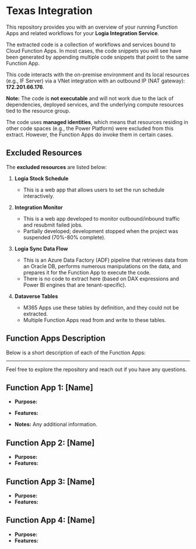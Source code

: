 # Texas Integration

This repository provides you with an overview of your running Function Apps and related workflows for your **Logia Integration Service**.

The extracted code is a collection of workflows and services bound to Cloud Function Apps. In most cases, the code snippets you will see have been generated by appending multiple code snippets that point to the same Function App.

This code interacts with the on-premise environment and its local resources (e.g., IF Server) via a VNet integration with an outbound IP (NAT gateway): **172.201.66.176**.

**Note:** The code is **not executable** and will not work due to the lack of dependencies, deployed services, and the underlying compute resources tied to the resource group.

The code uses **managed identities**, which means that resources residing in other code spaces (e.g., the Power Platform) were excluded from this extract. However, the Function Apps do invoke them in certain cases.

## Excluded Resources

The **excluded resources** are listed below:

1. **Logia Stock Schedule**
   - This is a web app that allows users to set the run schedule interactively.

2. **Integration Monitor**
   - This is a web app developed to monitor outbound/inbound traffic and resubmit failed jobs.
   - Partially developed; development stopped when the project was suspended (70%-80% complete).

3. **Logia Sync Data Flow**
   - This is an Azure Data Factory (ADF) pipeline that retrieves data from an Oracle DB, performs numerous manipulations on the data, and prepares it for the Function App to execute the code.
   - There is no code to extract here (based on DAX expressions and Power BI engines that are tenant-specific).

4. **Dataverse Tables**
   - M365 Apps use these tables by definition, and they could not be extracted.
   - Multiple Function Apps read from and write to these tables.

## Function Apps Description

Below is a short description of each of the Function Apps:

<!-- Add detailed descriptions of each Function App here -->

---

Feel free to explore the repository and reach out if you have any questions.

## Function App 1: [Name]

- **Purpose:** 
- **Features:**

- **Notes:** Any additional information.

## Function App 2: [Name]

- **Purpose:** 
- **Features:**

## Function App 3: [Name]

- **Purpose:** 
- **Features:**

## Function App 4: [Name]

- **Purpose:** 
- **Features:**

